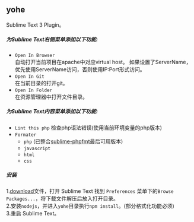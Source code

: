 ## yohe
Sublime Text 3 Plugin。


##### 为Sublime Text右侧菜单添加以下功能:

* `Open In Browser`  
   自动打开当前项目在apache中对应virtual host。
   如果设置了ServerName，优先使用ServerName访问，否则使用IP:Port形式访问。
* `Open In Git`  
   在当前目录的打开git。
* `Open In Folder`  
   在资源管理器中打开文件目录。

##### 为Sublime Text内容菜单添加以下功能:

* `Lint this php` 检查php语法错误(使用当前环境变量的php版本)
* `Formater`
	* `php`  (已整合[sublime-phpfmt]( https://github.com/nanch/sublime-phpfmt/tree/6125cf9058c0666f06ed758f0f5451996f7c7211)最后可用版本)
	* `javascript`
	* `html`
	* `css`

##### 安装
1.[download](https://github.com/magicnote/yohe/archive/master.zip)文件，打开 Sublime Text 找到 `Preferences` 菜单下的`Browse Packages...`，将下载文件解压后放入打开目录。  
2.安装`nodejs`，并进入`yohe`目录执行`npm install`。(部分格式化功能必须)  
3.重启 Sublime Text。
